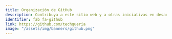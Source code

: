 ```yaml
---
title: Organización de GitHub
description: Contribuya a este sitio web y a otras iniciativas en desarrollo!
identifier: fab fa-github
link: https://github.com/techqueria
image: "/assets/img/banners/github.png"
---
```

